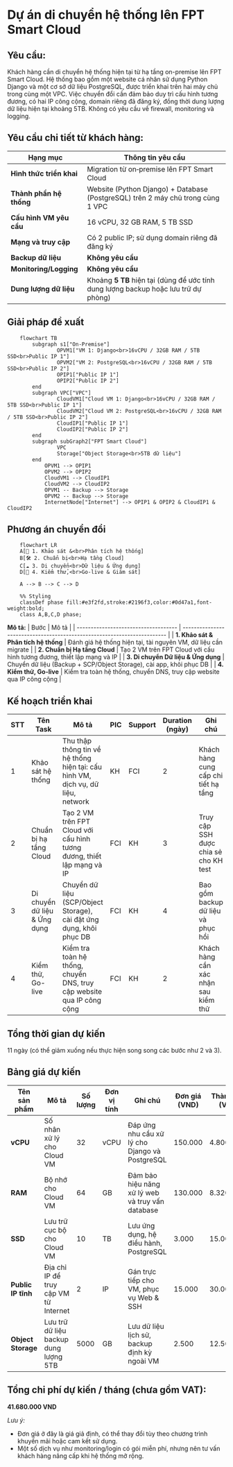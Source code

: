# Dự án di chuyển hệ thống lên FPT Smart Cloud

## Yêu cầu:
Khách hàng cần di chuyển hệ thống hiện tại từ hạ tầng on-premise lên FPT Smart Cloud. Hệ thống bao gồm một website cá nhân sử dụng Python Django và một cơ sở dữ liệu PostgreSQL, được triển khai trên hai máy chủ trong cùng một VPC. Việc chuyển đổi cần đảm bảo duy trì cấu hình tương đương, có hai IP công cộng, domain riêng đã đăng ký, đồng thời dung lượng dữ liệu hiện tại khoảng 5TB. Không có yêu cầu về firewall, monitoring và logging.

## Yêu cầu chi tiết từ khách hàng:
| Hạng mục                 | Thông tin yêu cầu                                                                   |
| ------------------------ | ----------------------------------------------------------------------------------- |
| **Hình thức triển khai** | Migration từ on‑premise lên FPT Smart Cloud                                         |
| **Thành phần hệ thống**  | Website (Python Django) + Database (PostgreSQL) trên 2 máy chủ trong cùng 1 VPC     |
| **Cấu hình VM yêu cầu**  | 16 vCPU, 32 GB RAM, 5 TB SSD                                                        |
| **Mạng và truy cập**     | Có 2 public IP; sử dụng domain riêng đã đăng ký                                     |
| **Backup dữ liệu**       | **Không yêu cầu**                                                                   |
| **Monitoring/Logging**   | **Không yêu cầu**                                                                   |
| **Dung lượng dữ liệu**   | Khoảng **5 TB** hiện tại (dùng để ước tính dung lượng backup hoặc lưu trữ dự phòng) |

## Giải pháp đề xuất
```mermaid
    flowchart TB
        subgraph s1["On-Premise"]
                OPVM1["VM 1: Django<br>16vCPU / 32GB RAM / 5TB SSD<br>Public IP 1"]
                OPVM2["VM 2: PostgreSQL<br>16vCPU / 32GB RAM / 5TB SSD<br>Public IP 2"]
                OPIP1["Public IP 1"]
                OPIP2["Public IP 2"]
        end
        subgraph VPC["VPC"]
                CloudVM1["Cloud VM 1: Django<br>16vCPU / 32GB RAM / 5TB SSD<br>Public IP 1"]
                CloudVM2["Cloud VM 2: PostgreSQL<br>16vCPU / 32GB RAM / 5TB SSD<br>Public IP 2"]
                CloudIP1["Public IP 1"]
                CloudIP2["Public IP 2"]
        end
        subgraph subGraph2["FPT Smart Cloud"]
                VPC
                Storage["Object Storage<br>5TB dữ liệu"]
        end
            OPVM1 --> OPIP1
            OPVM2 --> OPIP2
            CloudVM1 --> CloudIP1
            CloudVM2 --> CloudIP2
            OPVM1 -- Backup --> Storage
            OPVM2 -- Backup --> Storage
            InternetNode["Internet"] --> OPIP1 & OPIP2 & CloudIP1 & CloudIP2
```

## Phương án chuyển đổi
```mermaid
    flowchart LR
    A[📌 1. Khảo sát &<br>Phân tích hệ thống]
    B[🛠️ 2. Chuẩn bị<br>Hạ tầng Cloud]
    C[☁️ 3. Di chuyển<br>Dữ liệu & Ứng dụng]
    D[🚀 4. Kiểm thử,<br>Go-live & Giám sát]

    A --> B --> C --> D

    %% Styling
    classDef phase fill:#e3f2fd,stroke:#2196f3,color:#0d47a1,font-weight:bold;
    class A,B,C,D phase;
```

**Mô tả:**
| Bước                                 | Mô tả                                                                    |
| ------------------------------------ | ------------------------------------------------------------------------ |
| **1. Khảo sát & Phân tích hệ thống** | Đánh giá hệ thống hiện tại, tài nguyên VM, dữ liệu cần migrate           |
| **2. Chuẩn bị Hạ tầng Cloud**        | Tạo 2 VM trên FPT Cloud với cấu hình tương đương, thiết lập mạng và IP  |
| **3. Di chuyển Dữ liệu & Ứng dụng**  | Chuyển dữ liệu (Backup + SCP/Object Storage), cài app, khôi phục DB      |
| **4. Kiểm thử, Go-live**  | Kiểm tra toàn hệ thống, chuyển DNS, truy cập website qua IP công cộng    |

## Kế hoạch triển khai
| **STT** | **Tên Task**                     | **Mô tả**                                                                       | **PIC** | **Support** | **Duration (ngày)** | **Ghi chú**                           |
| ------- | -------------------------------- | ------------------------------------------------------------------------------- | ------- | ----------- | ------------------- | ------------------------------------- |
| 1       | Khảo sát hệ thống                | Thu thập thông tin về hệ thống hiện tại: cấu hình VM, dịch vụ, dữ liệu, network | KH      | FCI         | 2                   | Khách hàng cung cấp chi tiết hạ tầng  |
| 2       | Chuẩn bị hạ tầng Cloud           | Tạo 2 VM trên FPT Cloud với cấu hình tương đương, thiết lập mạng và IP         | FCI     | KH          | 3                   | Truy cập SSH được chia sẻ cho KH test |
| 3       | Di chuyển dữ liệu & Ứng dụng     | Chuyển dữ liệu (SCP/Object Storage), cài đặt ứng dụng, khôi phục DB           | FCI     | KH          | 4                   | Bao gồm backup dữ liệu và phục hồi    |
| 4       | Kiểm thử, Go-live                | Kiểm tra toàn hệ thống, chuyển DNS, truy cập website qua IP công cộng         | FCI     | KH          | 2                   | Khách hàng cần xác nhận sau kiểm thử  |

## Tổng thời gian dự kiến
11 ngày (có thể giảm xuống nếu thực hiện song song các bước như 2 và 3).

## Bảng giá dự kiến
| Tên sản phẩm             | Mô tả                                                   | Số lượng | Đơn vị tính | Ghi chú                                            | Đơn giá (VND) | Thành tiền (VND) |
| ------------------------ | ------------------------------------------------------- | -------- | ----------- | -------------------------------------------------- | ------------- | ---------------- |
| **vCPU**                 | Số nhân xử lý cho Cloud VM                              | 32       | vCPU        | Đáp ứng nhu cầu xử lý cho Django và PostgreSQL    | 150.000       | 4.800.000        |
| **RAM**                  | Bộ nhớ cho Cloud VM                                     | 64       | GB          | Đảm bảo hiệu năng xử lý web và truy vấn database   | 130.000       | 8.320.000        |
| **SSD**                  | Lưu trữ cục bộ cho Cloud VM                             | 10       | TB          | Lưu ứng dụng, hệ điều hành, PostgreSQL             | 3.000         | 15.000.000       |
| **Public IP tĩnh**       | Địa chỉ IP để truy cập VM từ Internet                   | 2        | IP          | Gán trực tiếp cho VM, phục vụ Web & SSH            | 15.000        | 30.000           |
| **Object Storage**       | Lưu trữ dữ liệu backup dung lượng 5TB                   | 5000     | GB          | Lưu dữ liệu lịch sử, backup định kỳ ngoài VM       | 2.500         | 12.500.000       |

## Tổng chi phí dự kiến / tháng (chưa gồm VAT):
**41.680.000 VND**

_Lưu ý:_
- Đơn giá ở đây là giá giả định, có thể thay đổi tùy theo chương trình khuyến mãi hoặc cam kết sử dụng.
- Một số dịch vụ như monitoring/login có gói miễn phí, nhưng nên tư vấn khách hàng nâng cấp khi hệ thống mở rộng.